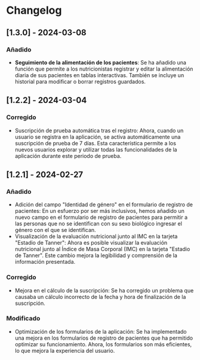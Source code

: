 # Changelog

## [1.3.0] - 2024-03-08

### Añadido
- **Seguimiento de la alimentación de los pacientes**: Se ha añadido una función que permite a los nutricionistas registrar y editar la alimentación diaria de sus pacientes en tablas interactivas. También se incluye un historial para modificar o borrar registros guardados.

## [1.2.2] - 2024-03-04

### Corregido
- Suscripción de prueba automática tras el registro: Ahora, cuando un usuario se registra en la aplicación, se activa automáticamente una suscripción de prueba de 7 días. Esta característica permite a los nuevos usuarios explorar y utilizar todas las funcionalidades de la aplicación durante este periodo de prueba.

## [1.2.1] - 2024-02-27

### Añadido
- Adición del campo "Identidad de género" en el formulario de registro de pacientes: En un esfuerzo por ser más inclusivos, hemos añadido un nuevo campo en el formulario de registro de pacientes para permitir a las personas que no se identifican con su sexo biológico ingresar el género con el que se identifican.
- Visualización de la evaluación nutricional junto al IMC en la tarjeta "Estadio de Tanner": Ahora es posible visualizar la evaluación nutricional junto al Índice de Masa Corporal (IMC) en la tarjeta "Estadio de Tanner". Este cambio mejora la legibilidad y comprensión de la información presentada.

### Corregido
- Mejora en el cálculo de la suscripción: Se ha corregido un problema que causaba un cálculo incorrecto de la fecha y hora de finalización de la suscripción.

### Modificado
- Optimización de los formularios de la aplicación: Se ha implementado una mejora en los formularios de registro de pacientes que ha permitido optimizar su funcionamiento. Ahora, los formularios son más eficientes, lo que mejora la experiencia del usuario.

